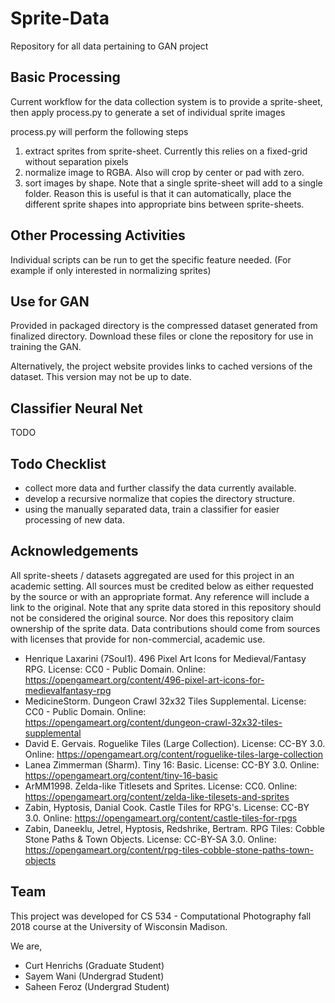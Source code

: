 # Sprite-Data
Repository for all data pertaining to GAN project

## Basic Processing
Current workflow for the data collection system is to provide a sprite-sheet, then apply process.py to generate a set of individual sprite images

process.py will perform the following steps
1) extract sprites from sprite-sheet. Currently this relies on a fixed-grid without separation pixels
2) normalize image to RGBA. Also will crop by center or pad with zero.
3) sort images by shape. Note that a single sprite-sheet will add to a single folder. Reason this is useful is that it can automatically, place the different sprite shapes into appropriate bins between sprite-sheets.

## Other Processing Activities
Individual scripts can be run to get the specific feature needed. (For example if only interested in normalizing sprites)

## Use for GAN
Provided in packaged directory is the compressed dataset generated from finalized directory. Download these files or clone the repository for use in training the GAN.

Alternatively, the project website provides links to cached versions of the dataset. This version may not be up to date.

## <Future> Classifier Neural Net
TODO

## Todo Checklist
* collect more data and further classify the data currently available.
* develop a recursive normalize that copies the directory structure.
* using the manually separated data, train a classifier for easier processing of new data.

## Acknowledgements
All sprite-sheets / datasets aggregated are used for this project in an academic setting. All sources must be credited below as either requested by the source or with an appropriate format. Any reference will include a link to the original. Note that any sprite data stored in this repository should not be considered the original source. Nor does this repository claim ownership of the sprite data. Data contributions should come from sources with licenses that provide for non-commercial, academic use.

* Henrique Laxarini (7Soul1). 496 Pixel Art Icons for Medieval/Fantasy RPG. License: CC0 - Public Domain. Online: https://opengameart.org/content/496-pixel-art-icons-for-medievalfantasy-rpg
* MedicineStorm. Dungeon Crawl 32x32 Tiles Supplemental. License: CC0 - Public Domain. Online: https://opengameart.org/content/dungeon-crawl-32x32-tiles-supplemental
* David E. Gervais. Roguelike Tiles (Large Collection). License: CC-BY 3.0. Online: https://opengameart.org/content/roguelike-tiles-large-collection
* Lanea Zimmerman (Sharm). Tiny 16: Basic. License: CC-BY 3.0. Online: https://opengameart.org/content/tiny-16-basic
* ArMM1998. Zelda-like Titlesets and Sprites. License: CC0. Online: https://opengameart.org/content/zelda-like-tilesets-and-sprites
* Zabin, Hyptosis, Danial Cook. Castle Tiles for RPG's. License: CC-BY 3.0. Online: https://opengameart.org/content/castle-tiles-for-rpgs
* Zabin, Daneeklu, Jetrel, Hyptosis, Redshrike, Bertram. RPG Tiles: Cobble Stone Paths & Town Objects. License: CC-BY-SA 3.0. Online: https://opengameart.org/content/rpg-tiles-cobble-stone-paths-town-objects

## Team
This project was developed for CS 534 - Computational Photography fall 2018 course at the University of Wisconsin Madison.

We are,
- Curt Henrichs (Graduate Student)
- Sayem Wani (Undergrad Student)
- Saheen Feroz (Undergrad Student)
